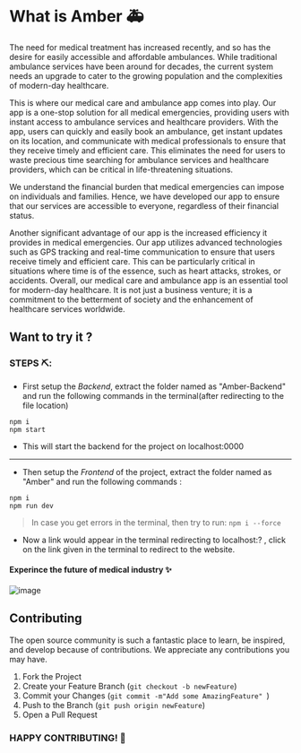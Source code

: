 # What is Amber 🚑

The need for medical treatment has increased recently, and so has the desire for easily accessible and affordable ambulances. While traditional ambulance services have been around for decades, the current system needs an upgrade to cater to the growing population and the complexities of modern-day healthcare.

This is where our medical care and ambulance app comes into play. Our app is a one-stop solution for all medical emergencies, providing users with instant access to ambulance services and healthcare providers. With the app, users can quickly and easily book an ambulance, get instant updates on its location, and communicate with medical professionals to ensure that they receive timely and efficient care. This eliminates the need for users to waste precious time searching for ambulance services and healthcare providers, which can be critical in life-threatening situations.

We understand the financial burden that medical emergencies can impose on individuals and families. Hence, we have developed our app to ensure that our services are accessible to everyone, regardless of their financial status.

Another significant advantage of our app is the increased efficiency it provides in medical emergencies. Our app utilizes advanced technologies such as GPS tracking and real-time communication to ensure that users receive timely and efficient care. This can be particularly critical in situations where time is of the essence, such as heart attacks, strokes, or accidents.
Overall, our medical care and ambulance app is an essential tool for modern-day healthcare. It is not just a business venture; it is a commitment to the betterment of society and the enhancement of healthcare services worldwide.

## Want to try it ?
### STEPS ⛏️:
- First setup the *Backend*, extract the folder named as "Amber-Backend" and run the following commands in the terminal(after redirecting to the file location)
```
npm i 
npm start
```
- This will start the backend for the project on localhost:0000

---

- Then setup the *Frontend* of the project, extract the folder named as "Amber" and run the following commands : 
```
npm i 
npm run dev
```
> In case you get errors in the terminal, then try to run:
``npm i --force``

- Now a link would appear in the terminal redirecting to localhost:? , click on the link given in the terminal to redirect to the website.
#### Experince the future of medical industry ✨

![image](https://user-images.githubusercontent.com/93793691/228978092-cf74063e-ca5f-4194-9270-562161da7b04.png)

## Contributing
The open source community is such a fantastic place to learn, be inspired, and develop because of contributions. We appreciate any contributions you may have.

1. Fork the Project
2. Create your Feature Branch (``git checkout -b newFeature``)
3. Commit your Changes (``git commit -m"Add some AmazingFeature" ``)
4. Push to the Branch (``git push origin newFeature``)
5. Open a Pull Request

### HAPPY CONTRIBUTING! 🌟
